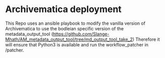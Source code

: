 # Archivematica deployment 

This Repo uses an ansible playbook to modify the vanilla version of Archivematica to use the bodleian specific version of the metadata_output_tool (https://github.com/Slange-Mhath/AM_metadata_output_tool/tree/md_output_tool_take_2) 
Therefore it will ensure that Python3 is available and run the workflow_patcher in /patcher.

